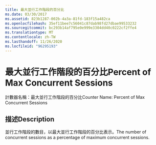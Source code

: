 ```yaml
---
title: 最大並行工作階段的百分比
ms.date: 03/30/2017
ms.assetid: 823b1287-002b-4a3a-81fd-183f15a482ca
ms.openlocfilehash: 35ef11bee7c56041c87dab98fd27dbae99533232
ms.sourcegitcommit: bc293b14af795e0e999e3304dd40c0222cf2ffe4
ms.translationtype: MT
ms.contentlocale: zh-TW
ms.lasthandoff: 11/26/2020
ms.locfileid: "96295193"
---
```

# <a name="percent-of-max-concurrent-sessions"></a><span data-ttu-id="29634-102">最大並行工作階段的百分比</span><span class="sxs-lookup"><span data-stu-id="29634-102">Percent of Max Concurrent Sessions</span></span>

<span data-ttu-id="29634-103">計數器名稱：最大並行工作階段的百分比</span><span class="sxs-lookup"><span data-stu-id="29634-103">Counter Name: Percent of Max Concurrent Sessions</span></span>  
  
## <a name="description"></a><span data-ttu-id="29634-104">描述</span><span class="sxs-lookup"><span data-stu-id="29634-104">Description</span></span>  

 <span data-ttu-id="29634-105">並行工作階段的數目，以最大並行工作階段的百分比表示。</span><span class="sxs-lookup"><span data-stu-id="29634-105">The number of concurrent sessions as a percentage of maximum concurrent sessions.</span></span>
